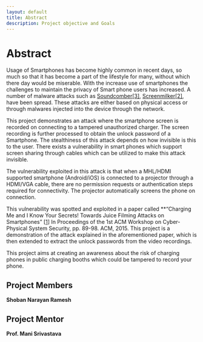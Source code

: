 ```yaml
---
layout: default
title: Abstract
description: Project objective and Goals
---
```



# Abstract

Usage of Smartphones has become highly common in recent days, so much so that it has become a part of the lifestyle for many, without which there day would be miserable. With the increase use of smartphones the challenges to maintain the privacy of Smart phone users has increased. A number of malware attacks such as [Soundcomber\[3\]](references.md), [Screenmilker\[2\]](references.md), have been spread. These attacks are either based on physical access or through malwares injected into the device through the network.

This project demonstrates an attack where the smartphone screen is recorded on connecting to a tampered unauthorized charger. The screen recording is further processed to obtain the unlock password of a Smartphone. The stealthiness of this attack depends on how invisible is this to the user. There exists a vulnerability in smart phones which support screen sharing through cables which can be utilized to make this attack invisible. 

The vulnerability exploited in this attack is that when a MHL/HDMI supported smartphone (Android/iOS) is connected to a projector through a HDMI/VGA cable, there are no permission requests or authentication steps required for connectivity. The projector automatically screens the phone on connection. 

This vulnerability was spotted and exploited in a paper called **“Charging Me and I Know Your Secrets! Towards Juice Filming Attacks on Smartphones” \[[1](/references.md)\] In Proceedings of the 1st ACM Workshop on Cyber-Physical System Security, pp. 89-98. ACM, 2015. This project is a demonstration of the attack explained in the aforementioned paper, which is then extended to extract the unlock passwords from the video recordings.

This project aims at creating an awareness about the risk of charging phones in public charging booths which could be tampered to record your phone.

## Project Members
**Shoban Narayan Ramesh**


## Project Mentor
**Prof. Mani Srivastava**


